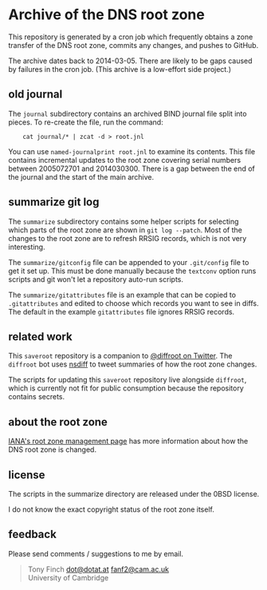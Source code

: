 Archive of the DNS root zone
============================

This repository is generated by a cron job which frequently obtains a
zone transfer of the DNS root zone, commits any changes, and pushes to
GitHub.

The archive dates back to 2014-03-05. There are likely to be gaps
caused by failures in the cron job. (This archive is a low-effort side
project.)


old journal
-----------

The `journal` subdirectory contains an archived BIND journal file
split into pieces. To re-create the file, run the command:

        cat journal/* | zcat -d > root.jnl

You can use `named-journalprint root.jnl` to examine its contents.
This file contains incremental updates to the root zone covering
serial numbers between 2005072701 and 2014030300. There is a gap
between the end of the journal and the start of the main archive.


summarize git log
-----------------

The `summarize` subdirectory contains some helper scripts for
selecting which parts of the root zone are shown in `git log --patch`.
Most of the changes to the root zone are to refresh RRSIG records,
which is not very interesting.

The `summarize/gitconfig` file can be appended to your `.git/config`
file to get it set up. This must be done manually because the
`textconv` option runs scripts and git won't let a repository auto-run
scripts.

The `summarize/gitattributes` file is an example that can be copied to
`.gitattributes` and edited to choose which records you want to see in
diffs. The default in the example `gitattributes` file ignores
RRSIG records.


related work
------------

This `saveroot` repository is a companion to [@diffroot on Twitter][diffroot].
The `diffroot` bot uses [nsdiff][] to tweet summaries of how the root
zone changes.

The scripts for updating this `saveroot` repository live alongside
`diffroot`, which is currently not fit for public consumption because
the repository contains secrets.

[diffroot]: https://twitter.com/diffroot

[nsdiff]: https://dotat.at/prog/nsdiff/


about the root zone
-------------------

[IANA's root zone management page][iana] has more information about
how the DNS root zone is changed.

[iana]: https://www.iana.org/domains/root


license
-------

The scripts in the summarize directory are released under the 0BSD license.

I do not know the exact copyright status of the root zone itself.


feedback
--------

Please send comments / suggestions to me by email.

> Tony Finch <dot@dotat.at> <fanf2@cam.ac.uk>  
> University of Cambridge
